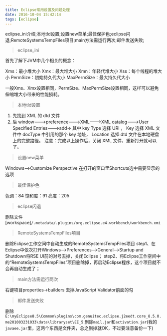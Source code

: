 ```yaml
---
title: Eclipse常用设置及问题处理
date: 2016-10-04 15:42:14
tags: [eclipse]
---
```

eclipse_ini介绍;本地tld设置;设置new菜单;最佳保护色;eclipse闪退;RemoteSystemsTempFiles项目;main方法需运行两次;邮件发送失败;
<!--more-->

>   eclipse_ini

首先了解下JVM中几个相关的概念：

Xms：最小堆大小
Xmx：最大堆大小
Xmn：年轻代堆大小
Xss：每个线程的堆大小
PermSize：初始持久代大小
MaxPermSize：最大持久代大小

一般Xms、Xmx设置相同，PermSize、MaxPermSize设置相同，这样可以避免伸缩堆大小带来的性能损耗。

>   本地tld设置

1.  先找到 XML 的 dtd 文件
2.  后 window--->preference--->XML--->XML catalog--->User Specified Entries--->add-> 其中 key Type 选择 URI ， Key 选择 XML 文件中 docType 中引用的那个 key 地址， Location 选择 dtd 文件在本地硬盘上的完整路径。
注意：完成以上操作后，关闭 XML 文件，重新打开就可以了。

>   设置new菜单

Windows-->Customize Perspective
在打开的窗口里Shortcuts选中需要显示的选项

>   最佳保护色

色调：84
饱和度：91
亮度：205

>   eclipse闪退

删除文件 [workspace]`/.metadata/.plugins/org.eclipse.e4.workbench/workbench.xmi`

>   RemoteSystemsTempFiles项目

删除Eclipse工作空间中自动生成的RemoteSystemsTempFiles项目
step1、在Eclipse中依次打开Windows-->Preferences-->General-->Startup and Shutdown将RSE UI前的对号去掉，关闭Eclipse；
step2、将Eclipse工作空间中的“RemoteSystemsTempFiles”项目删除掉，再启动Eclipse程序，这个项目就不会再自动生成了；

>   main方法需运行两次

右键项目properties->builders
去掉JavaScript Validator前面的勾

>   邮件发送失败

删除`E:\myEclipse8.5\Common\plugins\com.genuitec.eclipse.j2eedt.core_8.5.0.me201003231033\data\libraryset\EE_5`
删除`mail.jar`和`activation.jar`(我的`javaee.jar`里，这两个东西是文件夹，总之删掉就OK，不过要注意备份一下)


